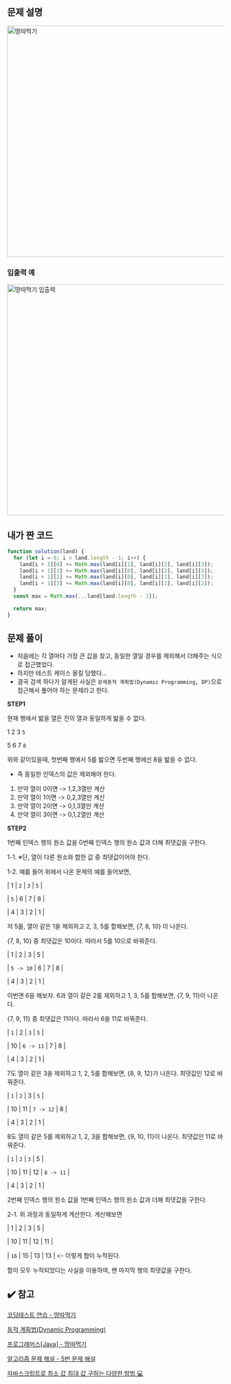## 문제 설명

<img width="538" alt="땅따먹기" src="https://user-images.githubusercontent.com/47416686/122192595-c3e3c080-cece-11eb-9f04-fc3c4fd34ef2.png">

### 입출력 예

<img width="538" alt="땅따먹기 입출력" src="https://user-images.githubusercontent.com/47416686/122192590-c2b29380-cece-11eb-86c5-cdf7980fd602.png">

## 내가 짠 코드

```jsx
function solution(land) {
  for (let i = 0; i < land.length - 1; i++) {
    land[i + 1][0] += Math.max(land[i][1], land[i][2], land[i][3]);
    land[i + 1][1] += Math.max(land[i][0], land[i][2], land[i][3]);
    land[i + 1][2] += Math.max(land[i][0], land[i][1], land[i][3]);
    land[i + 1][3] += Math.max(land[i][0], land[i][1], land[i][2]);
  }
  const max = Math.max(...land[land.length - 1]);

  return max;
}
```

## 문제 풀이

- 처음에는 각 열마다 가장 큰 값을 찾고, 동일한 열일 경우를 제외해서 더해주는 식으로 접근했었다.
- 하지만 테스트 케이스 올킬 당했다...
- 결국 검색 하다가 알게된 사실은 `문제동적 계획법(Dynamic Programming, DP)`으로 접근해서 풀어야 하는 문제라고 한다.

**STEP1**

현재 행에서 밟을 열은 전의 열과 동일하게 밟을 수 없다.

1 2 3 `5`

5 6 7 `8`

위와 같이있을때, 첫번째 행에서 5를 밟으면 두번째 행에선 8을 밟을 수 없다.

- 즉 동일한 인덱스의 값은 제외해야 한다.

1. 만약 열이 0이면 -> 1,2,3열만 계산
2. 만약 열이 1이면 -> 0,2,3열만 계산
3. 만약 열이 2이면 -> 0,1,3열만 계산
4. 만약 열이 3이면 -> 0,1,2열만 계산

**STEP2**

1번째 인덱스 행의 원소 값을 0번째 인덱스 행의 원소 값과 더해 최댓값을 구한다.

1-1. ※단, 열이 다른 원소와 합한 값 중 최댓값이어야 한다.

1-2. 예를 들어 위에서 나온 문제의 예를 들어보면,

| 1 | `2` | `3` | `5` |

| `5` | 6 | 7 | 8 |

| 4 | 3 | 2 | 1 |

저 5를, 열이 같은 1을 제외하고 2, 3, 5를 합해보면, {7, 8, 10} 이 나온다.

{7, 8, 10} 중 최댓값은 10이다. 따라서 5를 10으로 바꿔준다.

| 1 | 2 | 3 | 5 |

| `5 -> 10` | 6 | 7 | 8 |

| 4 | 3 | 2 | 1 |

이번엔 6을 해보자. 6과 열이 같은 2를 제외하고 1, 3, 5를 합해보면, {7, 9, 11}이 나온다.

{7, 9, 11} 중 최댓값은 11이다. 따라서 6을 11로 바꿔준다.

| `1` | 2 | `3` | `5` |

| 10 | `6 -> 11` | 7 | 8 |

| 4 | 3 | 2 | 1 |

7도 열이 같은 3을 제외하고 1, 2, 5를 합해보면, {8, 9, 12}가 나온다. 최댓값인 12로 바꿔준다.

| `1` | `2` | 3 | `5` |

| 10 | 11 | `7 -> 12` | 8 |

| 4 | 3 | 2 | 1 |

8도 열이 같은 5를 제외하고 1, 2, 3을 합해보면, {9, 10, 11}이 나온다. 최댓값인 11로 바꿔준다.

| `1` | `2` | `3` | 5 |

| 10 | 11 | 12 | `8 -> 11` |

| 4 | 3 | 2 | 1 |

2번째 인덱스 행의 원소 값을 1번째 인덱스 행의 원소 값과 더해 최댓값을 구한다.

2-1. 위 과정과 동일하게 계산한다. 계산해보면

| 1 | 2 | 3 | 5 |

| 10 | 11 | 12 | 11 |

| `16` | 15 | 13 | 13 | <- 이렇게 합이 누적된다.

합이 모두 누적되었다는 사실을 이용하여, 맨 마지막 행의 최댓값을 구한다.

## ✔️ 참고

[코딩테스트 연습 - 땅따먹기](https://programmers.co.kr/learn/courses/30/lessons/12913)

[동적 계획법(Dynamic Programming)](https://velog.io/@gillog/%EB%8F%99%EC%A0%81-%EA%B3%84%ED%9A%8D%EB%B2%95Dynamic-Programming)

[프로그래머스[Java] - 땅따먹기](https://zzang9ha.tistory.com/38)

[알고리즘 문제 해설 - 5번 문제 해설](https://programmers.co.kr/learn/courses/18/lessons/846)

[자바스크립트로 최소 값 최대 값 구하는 다양한 방법 💻](https://velog.io/@junghyunhao/%EC%9E%90%EB%B0%94%EC%8A%A4%ED%81%AC%EB%A6%BD%ED%8A%B8%EB%A1%9C-%EC%B5%9C%EC%86%8C%EA%B0%92-%EC%B5%9C%EB%8C%80%EA%B0%92-%EA%B5%AC%ED%95%98%EB%8A%94-%EB%8B%A4%EC%96%91%ED%95%9C-%EB%B0%A9%EB%B2%95)
